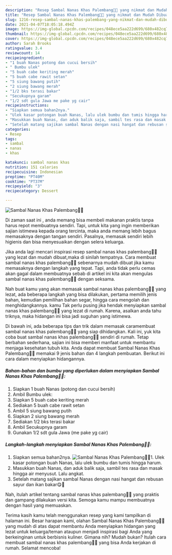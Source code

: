 ```yaml
---
description: "Resep Sambal Nanas Khas Palembang👩‍🍳 yang nikmat dan Mudah Dibuat"
title: "Resep Sambal Nanas Khas Palembang👩‍🍳 yang nikmat dan Mudah Dibuat"
slug: 1216-resep-sambal-nanas-khas-palembang-yang-nikmat-dan-mudah-dibuat
date: 2021-04-07T18:05:18.494Z
image: https://img-global.cpcdn.com/recipes/048ece5aa222d699/680x482cq70/sambal-nanas-khas-palembang👩🍳-foto-resep-utama.jpg
thumbnail: https://img-global.cpcdn.com/recipes/048ece5aa222d699/680x482cq70/sambal-nanas-khas-palembang👩🍳-foto-resep-utama.jpg
cover: https://img-global.cpcdn.com/recipes/048ece5aa222d699/680x482cq70/sambal-nanas-khas-palembang👩🍳-foto-resep-utama.jpg
author: Sarah Brooks
ratingvalue: 3.4
reviewcount: 14
recipeingredient:
- "1 buah Nanas potong dan cucui bersih"
- " Bumbu ulek"
- "5 buah cabe keriting merah"
- "5 buah cabe rawit setan"
- "5 siung bawang putih"
- "2 siung bawang merah"
- "1/2 bks terasi bakar"
- "Secukupnya garam"
- "1/2 sdt gula Jawa me pake yg cair"
recipeinstructions:
- "Siapkan semua bahan2nya."
- "Ulek kasar potongan buah Nanas, lalu ulek bumbu dan tumis hingga harum."
- "Masukkan buah Nanas, dan aduk balik saja, sambil tes rasa dan masak hingga air menyusut. Lalu angkat."
- "Setelah matang sajikan sambal Nanas dengan nasi hangat dan rebusan sayur dan ikan bakar😋💖"
categories:
- Resep
tags:
- sambal
- nanas
- khas

katakunci: sambal nanas khas 
nutrition: 151 calories
recipecuisine: Indonesian
preptime: "PT40M"
cooktime: "PT37M"
recipeyield: "3"
recipecategory: Dessert

---
```



![Sambal Nanas Khas Palembang👩‍🍳](https://img-global.cpcdn.com/recipes/048ece5aa222d699/680x482cq70/sambal-nanas-khas-palembang👩🍳-foto-resep-utama.jpg)

Di zaman  saat ini , anda memang bisa membeli makanan praktis tanpa harus repot membuatnya sendiri. Tapi, untuk kita yang ingin memberikan sajian istimewa kepada orang tercinta, maka anda memang lebih bagus memasaknya dengan tangan sendiri. Pasalnya, memasak sendiri lebih higienis dan bisa menyesuaikan dengan selera keluarga.

Jika anda lagi mencari inspirasi resep sambal nanas khas palembang👩‍🍳 yang lezat dan mudah dibuat,maka di sinilah tempatnya. Cara membuat sambal nanas khas palembang👩‍🍳  sebenarnya mudah dibuat jika kamu memasaknya dengan langkah yang tepat. Tapi, anda tidak perlu cemas akan gagal dalam membuatnya 
sebab di artikel ini kita akan mengulas sambal nanas khas palembang👩‍🍳 dengan seksama.  



Nah buat kamu yang akan memasak sambal nanas khas palembang👩‍🍳 yang lezat, ada beberapa langkah yang bisa dilakukan, pertama memilih jenis bahan, kemudian pemilihan bahan segar, hingga cara mengolah dan menghidangkannya. kamu Tak perlu pusing jika hendak menyiapkan sambal nanas khas palembang👩‍🍳 yang lezat di rumah. Karena, asalkan anda  tahu triknya, maka hidangan ini bisa jadi suguhan yang istimewa.

Di bawah ini, ada beberapa tips dan trik dalam memasak caramembuat sambal nanas khas palembang👩‍🍳 yang siap dihidangkan. Kali ini, yuk kita coba buat sambal nanas khas palembang👩‍🍳 sendiri di rumah. Tetap berbahan sederhana, sajian ini bisa memberi manfaat untuk membantu menjaga kesehatan tubuh kita. Anda dapat membuat Sambal Nanas Khas Palembang👩‍🍳 memakai 9 jenis bahan dan 4 langkah pembuatan. Berikut ini cara dalam menyiapkan hidangannya.

<!--inarticleads1-->

##### Bahan-bahan dan bumbu yang diperlukan dalam menyiapkan Sambal Nanas Khas Palembang👩‍🍳:

1. Siapkan 1 buah Nanas (potong dan cucui bersih)
1. Ambil  Bumbu ulek:
1. Siapkan 5 buah cabe keriting merah
1. Sediakan 5 buah cabe rawit setan
1. Ambil 5 siung bawang putih
1. Siapkan 2 siung bawang merah
1. Sediakan 1/2 bks terasi bakar
1. Ambil Secukupnya garam
1. Gunakan 1/2 sdt gula Jawa (me pake yg cair)




<!--inarticleads2-->

##### Langkah-langkah menyiapkan Sambal Nanas Khas Palembang👩‍🍳:

1. Siapkan semua bahan2nya.
<img src="https://img-global.cpcdn.com/steps/4642cabc489c2c03/160x128cq70/sambal-nanas-khas-palembang👩🍳-langkah-memasak-1-foto.jpg" alt="Sambal Nanas Khas Palembang👩‍🍳">1. Ulek kasar potongan buah Nanas, lalu ulek bumbu dan tumis hingga harum.
1. Masukkan buah Nanas, dan aduk balik saja, sambil tes rasa dan masak hingga air menyusut. Lalu angkat.
1. Setelah matang sajikan sambal Nanas dengan nasi hangat dan rebusan sayur dan ikan bakar😋💖




Nah, itulah artikel tentang  sambal nanas khas palembang👩‍🍳  yang praktis dan gampang dilakukan versi kita. Semoga kamu mampu membuatnya dengan hasil yang memuaskan. 

Terima kasih kamu telah menggunakan resep yang kami tampilkan di halaman ini. Besar harapan kami, olahan  Sambal Nanas Khas Palembang👩‍🍳 yang mudah di atas dapat membantu Anda menyiapkan hidangan yang lezat untuk keluarga/teman ataupun menjadi inspirasi bagi Anda yang berkeinginan untuk berbisnis kuliner. Gimana nih? Mudah bukan? Itulah cara membuat sambal nanas khas palembang👩‍🍳 yang bisa Anda kerjakan di rumah. Selamat mencoba!

